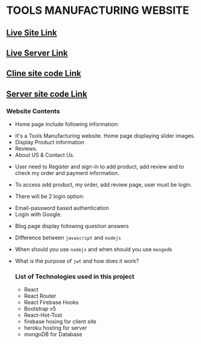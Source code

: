 # TOOLS MANUFACTURING WEBSITE

## [Live Site Link](https://rim-electric-tools.web.app/)

## [Live Server Link](https://morning-badlands-27515.herokuapp.com/)

## [Cline site code Link](https://github.com/rimitdb/tool-manufacturing-website)

## [Server site code Link](https://github.com/rimitdb/tool-manufacturing-website-server)

### Website Contents

- Home page include following information:

* It's a Tools Manufacturing website. Home page displaying slider images.
* Display Product information
* Reviews.
* About US & Contact Us.

- User need to Register and sign-in to add product, add review and to check my order and payment information.

- To access add product, my order, add review page, user must be login.

- There will be 2 login option:

* Email-password based authentication
* Login with Google.

- Blog page display following question answers

* Difference between `javascript` and `nodejs`

* When should you use `nodejs` and when should you use `mongodb`

* What is the purpose of `jwt` and how does it work?

  ### List of Technologies used in this project

  - React
  - React Router
  - React Firebase Hooks
  - Bootstrap v5
  - React-Hot-Tost
  - firebase hosing for client site
  - heroku hosting for server
  - mongoDB for Database
